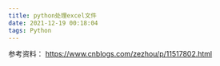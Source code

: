 ```yaml
---
title: python处理excel文件
date: 2021-12-19 00:18:04
tags: Python
---
```








参考资料：
https://www.cnblogs.com/zezhou/p/11517802.html
